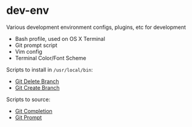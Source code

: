 dev-env
=======

Various development environment configs, plugins, etc for development

- Bash profile, used on OS X Terminal
- Git prompt script
- Vim config
- Terminal Color/Font Scheme

Scripts to install in `/usr/local/bin`:

- [Git Delete Branch](https://github.com/elliottcarlson/git-delete-branch)
- [Git Create Branch](https://github.com/jasonseney/git-create-branch)

Scripts to source:

- [Git Completion](https://github.com/git/git/blob/master/contrib/completion/git-completion.bash)
- [Git Prompt](https://github.com/git/git/blob/master/contrib/completion/git-prompt.sh)
